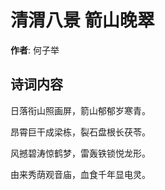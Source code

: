 # 清渭八景 箭山晚翠

**作者**: 何子举

## 诗词内容

日落衔山照画屏，箭山郁郁岁寒青。

昂霄巨干成梁栋，裂石盘根长茯苓。

风撼碧涛惊鹤梦，雷轰铁锁悦龙形。

由来秀荫观音庙，血食千年显电灵。

